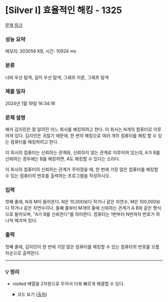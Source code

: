 # [Silver I] 효율적인 해킹 - 1325 

[문제 링크](https://www.acmicpc.net/problem/1325) 

### 성능 요약

메모리: 303056 KB, 시간: 10924 ms

### 분류

너비 우선 탐색, 깊이 우선 탐색, 그래프 이론, 그래프 탐색

### 제출 일자

2024년 1월 19일 16:34:16

### 문제 설명

<p>해커 김지민은 잘 알려진 어느 회사를 해킹하려고 한다. 이 회사는 N개의 컴퓨터로 이루어져 있다. 김지민은 귀찮기 때문에, 한 번의 해킹으로 여러 개의 컴퓨터를 해킹 할 수 있는 컴퓨터를 해킹하려고 한다.</p>

<p>이 회사의 컴퓨터는 신뢰하는 관계와, 신뢰하지 않는 관계로 이루어져 있는데, A가 B를 신뢰하는 경우에는 B를 해킹하면, A도 해킹할 수 있다는 소리다.</p>

<p>이 회사의 컴퓨터의 신뢰하는 관계가 주어졌을 때, 한 번에 가장 많은 컴퓨터를 해킹할 수 있는 컴퓨터의 번호를 출력하는 프로그램을 작성하시오.</p>

### 입력 

 <p>첫째 줄에, N과 M이 들어온다. N은 10,000보다 작거나 같은 자연수, M은 100,000보다 작거나 같은 자연수이다. 둘째 줄부터 M개의 줄에 신뢰하는 관계가 A B와 같은 형식으로 들어오며, "A가 B를 신뢰한다"를 의미한다. 컴퓨터는 1번부터 N번까지 번호가 하나씩 매겨져 있다.</p>

### 출력 

 <p>첫째 줄에, 김지민이 한 번에 가장 많은 컴퓨터를 해킹할 수 있는 컴퓨터의 번호를 오름차순으로 출력한다.</p>

---

### 💡 정리

- visited 배열을 2차원으로 두어서 더욱 빠르게 해결할 수 있다.
  <details>
   <summary>
    코드 보기 (<a href="https://www.acmicpc.net/source/69472996">출처</a>)
   </summary>
   <div>
    
    ```java
    import java.io.BufferedReader;
    import java.io.InputStreamReader;
    import java.util.ArrayDeque;
    import java.util.ArrayList;
    import java.util.Arrays;
    import java.util.Queue;
    import java.util.StringTokenizer;
    
    public class Main {
    
    	public static void main(String[] args) throws Exception {
    		BufferedReader br = new BufferedReader(new InputStreamReader(System.in));
    		StringBuilder sb = new StringBuilder();
    		StringTokenizer st = new StringTokenizer(br.readLine());
    		int N = Integer.parseInt(st.nextToken());
    		int M = Integer.parseInt(st.nextToken());
    		ArrayList<ArrayList<Integer>> graph = new ArrayList<ArrayList<Integer>>();
    		for (int i = 0; i <= N; i++)
    			graph.add(new ArrayList<Integer>());
    		for (int i = 0; i < M; i++) {
    			st = new StringTokenizer(br.readLine());
    			int A = Integer.parseInt(st.nextToken());
    			int B = Integer.parseInt(st.nextToken());
    			graph.get(B).add(A);
    		}
    
    		int[] hacking = new int[N + 1];
    		int max = 0;
    		Queue<Integer> que = new ArrayDeque<Integer>();
    		boolean[][] visited = new boolean[N + 1][N + 1];
    
    		for (int i = 1; i <= N; i++) {
    			que.offer(i);
    
    			while (!que.isEmpty()) {
    				int cur = que.poll();
    				if (visited[i][cur])
    					continue;
    				visited[i][cur] = true;
    				hacking[i]++;
    
    				int size = graph.get(cur).size();
    				for (int j = 0; j < size; j++) {
    					if (visited[i][graph.get(cur).get(j)])
    						continue;
    					if (graph.get(cur).get(j) < i) { // 이미 탐색 완료
    						for (int k = 1; k <= N; k++) {
    							if (visited[i][k])
    								continue;
    							if (visited[graph.get(cur).get(j)][k]) {
    								visited[i][k] = true;
    								hacking[i]++;
    							}
    						}
    					} else { // 아직 탐색하지 않은 것
    						que.offer(graph.get(cur).get(j));
    					}
    				}
    			}
    			max = hacking[i] > max ? hacking[i] : max;
    		}
    
    		for (int i = 1; i <= N; i++) {
    			if (max == hacking[i])
    				sb.append(i).append(" ");
    		}
    		System.out.println(sb);
    	}
    
    }    
    ```
    
   </div>
  </details>
